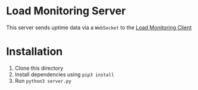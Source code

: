 # Load Monitoring Server
This server sends uptime data via a `WebSocket` to the [Load Monitoring Client](https://github.com/adityajain15/uptimeMonitor)
# Installation
1. Clone this directory
2. Install dependencies using `pip3 install`
3. Run `python3 server.py`
